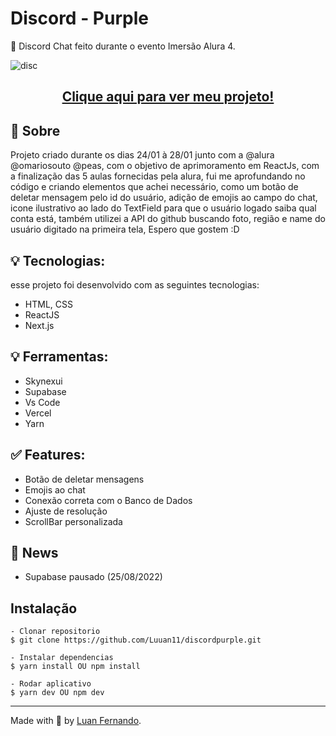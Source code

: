 # Discord - Purple

📜 Discord Chat feito durante o evento Imersão Alura 4.

![disc](https://user-images.githubusercontent.com/79935555/151719904-53c2a721-0976-46d8-be29-cd0508997af5.png)

## <p align="center"> <a href="https://discordpurple.vercel.app/">Clique aqui para ver meu projeto!</a> </p>

## 💬 Sobre
Projeto criado durante os dias 24/01 à 28/01 junto com a @alura @omariosouto @peas, com o objetivo de aprimoramento em ReactJs, com a finalização das 5 aulas fornecidas pela alura, fui me aprofundando no código e criando elementos que achei necessário, como um botão de deletar mensagem pelo id do usuário, adição de emojis ao campo do chat, icone ilustrativo ao lado do TextField para que o usuário logado saiba qual conta está, também utilizei a API do github buscando foto, região e name do usuário digitado na primeira tela, Espero que gostem :D

## 💡 Tecnologias:

esse projeto foi desenvolvido com as seguintes tecnologias:

- HTML, CSS
- ReactJS
- Next.js

## 💡 Ferramentas:

- Skynexui
- Supabase
- Vs Code
- Vercel
- Yarn


## ✅ Features:

- Botão de deletar mensagens
- Emojis ao chat
- Conexão correta com o Banco de Dados
- Ajuste de resolução
- ScrollBar personalizada


## 📰 News
- Supabase pausado (25/08/2022)

## Instalação

    - Clonar repositorio 
    $ git clone https://github.com/Luuan11/discordpurple.git 

    - Instalar dependencias
    $ yarn install OU npm install

    - Rodar aplicativo
    $ yarn dev OU npm dev

---
Made with 💜 by [Luan Fernando](https://www.linkedin.com/in/luan-fernando/).
